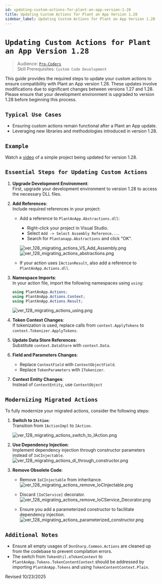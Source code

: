 ```yaml
---
id: updating-custom-actions-for-plant-an-app-version-1-28
title: Updating Custom Actions for Plant an App Version 1.28
sidebar_label: Updating Custom Actions for Plant an App Version 1.28
---
```


# `Updating Custom Actions for Plant an App Version 1.28`

> Audience: [`Pro-Coders`](/audience.md#pro-coders)  
> Skill Prerequisites: `Custom Code Development`

This guide provides the required steps to update your custom actions to ensure compatibility with Plant an App version 1.28. These updates involve modifications due to significant changes between versions 1.27 and 1.28. Please ensure that your development environment is upgraded to version 1.28 before beginning this process.

## `Typical Use Cases`

- Ensuring custom actions remain functional after a Plant an App update.
- Leveraging new libraries and methodologies introduced in version 1.28.

## `Example`
Watch a [video](https://www.loom.com/share/1aa6544806ea4316923e3468458d71fe) of a simple project being updated for version 1.28.

## `Essential Steps for Updating Custom Actions`

1. **Upgrade Development Environment**:  
   First, upgrade your development environment to version 1.28 to access the necessary DLL files.

2. **Add References**:  
   Include required references in your project:

   - Add a reference to `PlantAnApp.Abstractions.dll`:
     - Right-click your project in Visual Studio.
     - Select `Add -> Select Assembly Reference...`.
     - Search for `Plantanapp.Abstractions` and click "OK".

     <img src="/img/ver_128_migrating_actions_VS_Add_Assembly.png" alt="ver_128_migrating_actions_VS_Add_Assembly.png"></img>
     <img src="/img/ver_128_migrating_actions_abstractions.png" alt="ver_128_migrating_actions_abstractions.png"></img>

   - If your action uses `IActionResult`, also add a reference to `PlantAnApp.Actions.dll`.

3. **Namespace Imports**:  
   In your action file, import the following namespaces using `using`:

   ```csharp
   using PlantAnApp.Actions;
   using PlantAnApp.Actions.Context;
   using PlantAnApp.Actions.Result;
   ```
     <img src="/img/ver_128_migrating_actions_using.png" alt="ver_128_migrating_actions_using.png"></img>

4. **Token Context Changes**:  
   If tokenization is used, replace calls from `context.ApplyTokens` to `context.Tokenizer.ApplyTokens`.

5. **Update Data Store References**:  
   Substitute `context.DataStore` with `context.Data`.

6. **Field and Parameters Changes**:  
   - Replace `ContextField` with `ContextObjectField`.
   - Replace `TokenParameters` with `ITokenizer`.

7. **Context Entity Changes**:  
   Instead of `ContextEntity`, use `ContextObject` 

## `Modernizing Migrated Actions`

To fully modernize your migrated actions, consider the following steps:

1. **Switch to `IAction`**:  
   Transition from `IActionImpl` to `IAction`.

     <img src="/img/ver_128_migrating_actions_switch_to_IAction.png" alt="ver_128_migrating_actions_switch_to_IAction.png"></img>


2. **Use Dependency Injection**:  
   Implement dependency injection through constructor parameters instead of `IoCInjectable`.
     <img src="/img/ver_128_migrating_actions_di_through_constructor.png" alt="ver_128_migrating_actions_di_through_constructor.png"></img>

3. **Remove Obsolete Code**:  
   - Remove `IoCInjectable` from inheritance.
     <img src="/img/ver_128_migrating_actions_remove_IoCInjectable.png" alt="ver_128_migrating_actions_remove_IoCInjectable.png"></img>
   
   - Discard `[IoCService]` decorator.
     <img src="/img/ver_128_migrating_actions_remove_IoCService_Decorator.png" alt="ver_128_migrating_actions_remove_IoCService_Decorator.png"></img>

   - Ensure you add a parameterized constructor to facilitate dependency injection.
     <img src="/img/ver_128_migrating_actions_parameterized_constructor.png" alt="ver_128_migrating_actions_parameterized_constructor.png"></img>



## `Additional Notes`

- Ensure all empty usages of `DnnSharp.Common.Actions` are cleaned up from the codebase to prevent compilation errors.
- The switch from `TokenUtil.eTokenContext` to `PlantAnApp.Tokens.TokenContentContext` should be addressed by importing `PlantAnApp.Tokens` and using `TokenContentContext.Plain`.

Revised 10/23/2025